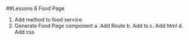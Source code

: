 ##Lessons 8 Food Page
1. Add method to food service
2. Generate Food Page component
   a. Add Route
   b. Add ts
   c. Add html
   d. Add css